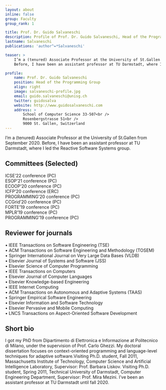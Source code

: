 ```yaml
---
layout: about
inline: false
group: Faculty
group_rank: 1

title: Prof. Dr. Guido Salvaneschi
description: Profile of Prof. Dr. Guido Salvaneschi, Head of the Programming Group.
lastname: Salvaneschi
publications: 'author^=*Salvaneschi'

teaser: >
    I’m a (tenured) Associate Professor at the University of St.Gallen from September 2020.
    Before, I have been an assistant professor at TU Darmstadt, where I led the Reactive Software Systems group.

profile:
    name: Prof. Dr. Guido Salvaneschi
    position: Head of the Programming Group
    align: right
    image: salvaneschi-profile.jpg
    email: guido.salvaneschi@unisg.ch
    twitter: guidosalva
    website: http://www.guidosalvaneschi.com
    address: >
        School of Computer Science 33-507<br />
        Rosenbergstrasse 51<br />
        9000 St. Gallen, Switzerland
---
```


I’m a (tenured) Associate Professor at the University of St.Gallen from September 2020.
Before, I have been an assistant professor at TU Darmstadt, where I led the Reactive Software Systems group.


## Committees (Selected)

ICSE’22 conference (PC)  
ESOP’21 conference (PC)  
ECOOP’20 conference (PC)  
ICFP’20 conference (ERC)  
PROGRAMMING’20 conference (PC)  
CCGrid’20 conference (PC)  
FORTE’19 conference (PC)  
MPLR’19 conference (PC)  
PROGRAMMING’19 conference (PC) 



## Reviewer for journals

• IEEE Transactions on Software Engineering (TSE)  
• ACM Transactions on Software Engineering and Methodology (TOSEM)  
• Springer International Journal on Very Large Data Bases (VLDB)  
• Elsevier Journal of Systems and Software (JSS)  
• Elsevier Science of Computer Programming  
• IEEE Transactions on Computers  
• Elsevier Journal of Computer Languages  
• Elsevier Knowledge-based Engineering  
• IEEE Internet Computing  
• ACM Transactions on Autonomous and Adaptive Systems (TAAS)  
• Springer Empirical Software Engineering  
• Elsevier Information and Software Technology  
• Elsevier Pervasive and Mobile Computing  
• LNCS Transactions on Aspect-Oriented Software Development  


## Short bio

I got my PhD from Dipartimento di Elettronica e Informazione at Politecnico di Milano, under the supervision of Prof. Carlo Ghezzi. My doctoral dissertation focuses on context-oriented programming and language-level techniques for adaptive software.Visiting Ph.D. student, Fall 2011, Massachusetts Institute of Technology, Computer Science and Artificial Intelligence Laboratory, Supervisor: Prof. Barbara Liskov. Visiting Ph.D. student, Spring 2011, Technical University of Darmstadt, Computer Engineering Department, Supervisor: Prof. Mira Mezini. I’ve been an assistant professor at TU Darmstadt until fall 2020.

